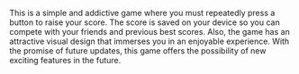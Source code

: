 This is a simple and addictive game where you must repeatedly press a button to raise your score. The score is saved on your device so you can compete with your friends and previous best scores. Also, the game has an attractive visual design that immerses you in an enjoyable experience. With the promise of future updates, this game offers the possibility of new exciting features in the future.